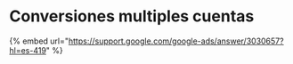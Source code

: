 # Conversiones multiples cuentas

{% embed url="https://support.google.com/google-ads/answer/3030657?hl=es-419" %}
